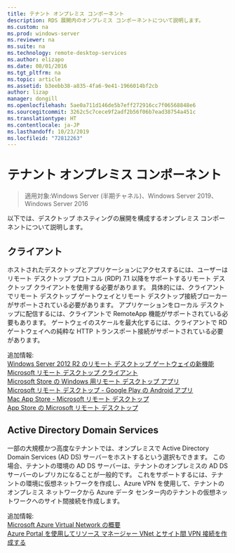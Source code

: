 ```yaml
---
title: テナント オンプレミス コンポーネント
description: RDS 展開内のオンプレミス コンポーネントについて説明します。
ms.custom: na
ms.prod: windows-server
ms.reviewer: na
ms.suite: na
ms.technology: remote-desktop-services
ms.author: elizapo
ms.date: 08/01/2016
ms.tgt_pltfrm: na
ms.topic: article
ms.assetid: b3eebb38-a835-4fa6-9e41-1966014bf2cb
author: lizap
manager: dongill
ms.openlocfilehash: 5ae0a711d146de5b7eff272916cc7f06568848e6
ms.sourcegitcommit: 3262c5c7cece9f2adf2b56f06b7ead38754a451c
ms.translationtype: HT
ms.contentlocale: ja-JP
ms.lasthandoff: 10/23/2019
ms.locfileid: "72812263"
---
```

# <a name="tenant-on-premises-components"></a>テナント オンプレミス コンポーネント

>適用対象:Windows Server (半期チャネル)、Windows Server 2019、Windows Server 2016

以下では、デスクトップ ホスティングの展開を構成するオンプレミス コンポーネントについて説明します。  
  
##  <a name="clients"></a>クライアント  
ホストされたデスクトップとアプリケーションにアクセスするには、ユーザーはリモート デスクトップ プロトコル (RDP) 7.1 以降をサポートするリモート デスクトップ クライアントを使用する必要があります。 具体的には、クライアントでリモート デスクトップ ゲートウェイとリモート デスクトップ接続ブローカーがサポートされている必要があります。 アプリケーションをローカル デスクトップに配信するには、クライアントで RemoteApp 機能がサポートされている必要もあります。 ゲートウェイのスケールを最大化するには、クライアントで RD ゲートウェイへの純粋な HTTP トランスポート接続がサポートされている必要があります。  
  
追加情報:  
[Windows Server 2012 R2 のリモート デスクトップ ゲートウェイの新機能](https://blogs.technet.microsoft.com/enterprisemobility/2013/03/14/whats-new-in-windows-server-2012-remote-desktop-gateway/#transport)  
[Microsoft リモート デスクトップ クライアント](https://technet.microsoft.com/library/dn473009.aspx)  
[Microsoft Store の Windows 用リモート デスクトップ アプリ](https://apps.microsoft.com/windows/app/remote-desktop/051f560e-5e9b-4dad-8b2e-fa5e0b05a480)  
[Microsoft リモート デスクトップ - Google Play の Android アプリ](https://play.google.com/store/apps/details?id=com.microsoft.rdc.android)  
[Mac App Store - Microsoft リモート デスクトップ](https://itunes.apple.com/app/microsoft-remote-desktop/id715768417?mt=12)  
[App Store の Microsoft リモート デスクトップ](https://itunes.apple.com/app/microsoft-remote-desktop/id714464092?mt=8)  
  
##  <a name="active-directory-domain-services"></a>Active Directory Domain Services  
一部の大規模かつ高度なテナントでは、オンプレミスで Active Directory Domain Services (AD DS) サーバーをホストするという選択もできます。 この場合、テナントの環境の AD DS サーバーは、テナントのオンプレミスの AD DS サーバーのレプリカになることが一般的です。 これをサポートするには、テナントの環境に仮想ネットワークを作成し、Azure VPN を使用して、テナントのオンプレミス ネットワークから Azure データ センター内のテナントの仮想ネットワークへのサイト間接続を作成します。  
  
追加情報:  
[Microsoft Azure Virtual Network の概要](https://azure.microsoft.com/documentation/articles/virtual-networks-overview/)  
[Azure Portal を使用してリソース マネージャー VNet とサイト間 VPN 接続を作成する](https://azure.microsoft.com/documentation/articles/vpn-gateway-howto-site-to-site-resource-manager-portal/)  


